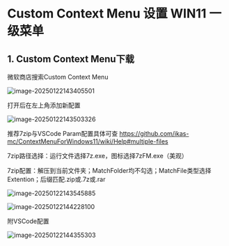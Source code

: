 # Custom Context Menu 设置 WIN11 一级菜单

## 1. Custom Context Menu下载

微软商店搜索Custom Context Menu

![image-20250122143405501](https://s2.loli.net/2025/01/22/NcUJDbIuvLd4YEq.png)

打开后在左上角添加新配置

![image-20250122143503326](https://s2.loli.net/2025/01/22/gTasdle59JIN4cA.png)

推荐7zip与VSCode Param配置具体可查  https://github.com/ikas-mc/ContextMenuForWindows11/wiki/Help#multiple-files

7zip路径选择：运行文件选择7z.exe，图标选择7zFM.exe（美观）

7zip配置：解压到当前文件夹；MatchFolder均不勾选；MatchFile类型选择Extention；后缀匹配.zip或.7z或.rar

![image-20250122143545885](https://s2.loli.net/2025/01/22/ZMRqsG6bESCWVdu.png)

![image-20250122144228100](https://s2.loli.net/2025/01/22/DFRyQBfIlKqC3a7.png)

附VSCode配置

![image-20250122144355303](https://s2.loli.net/2025/01/22/VcFvO6lA1txR5of.png)